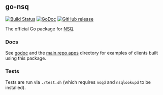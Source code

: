 ## go-nsq

[![Build Status](https://travis-ci.org/absolute8511/go-nsq.svg?branch=master)][travis] [![GoDoc](https://godoc.org/github.com/absolute8511/go-nsq?status.svg)](https://godoc.org/github.com/absolute8511/go-nsq) [![GitHub release](https://img.shields.io/github/release/absolute8511/go-nsq.svg)](https://github.com/absolute8511/go-nsq/releases/latest)

The official Go package for [NSQ][nsq].

### Docs

See [godoc][nsq_gopkgdoc] and the [main repo apps][apps] directory for examples of clients built
using this package.

### Tests

Tests are run via `./test.sh` (which requires `nsqd` and `nsqlookupd` to be installed).

[nsq]: https://github.com/absolute8511/nsq
[nsq_gopkgdoc]: http://godoc.org/github.com/absolute8511/go-nsq
[apps]: https://github.com/absolute8511/nsq/tree/master/apps
[travis]: http://travis-ci.org/absolute8511/go-nsq

